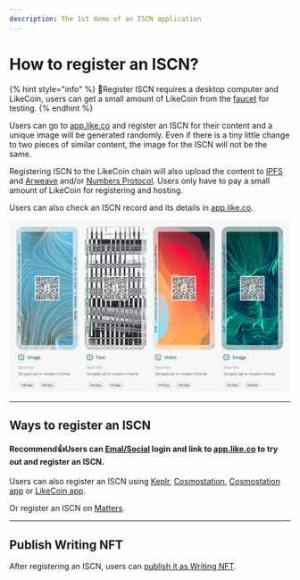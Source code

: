 ```yaml
---
description: The 1st demo of an ISCN application
---
```


# How to register an ISCN?

{% hint style="info" %}
📣Register ISCN requires a desktop computer and LikeCoin, users can get a small amount of LikeCoin from the [faucet](../../../general-guides/faucet.md) for testing.
{% endhint %}

Users can go to [app.like.co](https://app.like.co/) and register an ISCN for their content and a unique image will be generated randomly. Even if there is a tiny little change to two pieces of similar content, the image for the ISCN will not be the same.

Registering ISCN to the LikeCoin chain will also upload the content to [IPFS](https://ipfs.io/) and [Arweave](https://www.arweave.org/) and/or [Numbers Protocol](https://www.numbersprotocol.io/). Users only have to pay a small amount of LikeCoin for registering and hosting.

Users can also check an ISCN record and its details in [app.like.co](https://app.like.co/).

![](../../../.gitbook/assets/app.like.co.png)

***

## Ways to register an ISCN

#### Recommend:thumbsup:Users can [Emal/Social](authcore.md) login and link to [app.like.co](https://app.like.co/) to try out and register an ISCN.

Users can also register an ISCN using [Keplr](keplr.md), [Cosmostation](cosmostation.md), [Cosmostation app](cosmostation-app.md) or [LikeCoin app](likecoin-app.md).

Or register an ISCN on [Matters](matters.md).



***

## Publish Writing NFT

After registering an ISCN, users can [publish it as Writing NFT](../../nft-portal/iscn-id.md).

